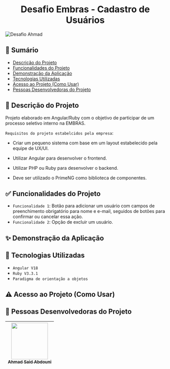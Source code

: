 <h1 align="center">Desafio Embras - Cadastro de Usuários</h1>

![Desafio Ahmad](https://github.com/AhmadSaidAbdouni/Desafio-Embras-Cadastro-de-Usuarios/assets/75034691/1f7092f9-27ac-4571-a5e5-758c884142be)

## :memo: Sumário
<!--ts-->
   * [Descrição do Projeto](#dart-Descrição-do-Projeto)
   * [Funcionalidades do Projeto](#white_check_mark-Funcionalidades-do-Projeto)
   * [Demonstração da Aplicação](#sparkles-Demonstração-da-Aplicação)
   * [Tecnologias Utilizadas](#hammer-Tecnologias-Utilizadas)
   * [Acesso ao Projeto (Como Usar)](#warning-Acesso-ao-Projeto-como-usar)
   * [Pessoas Desenvolvedoras do Projeto](#raising_hand-Pessoas-Desenvolvedoras-do-Projeto)
<!--te-->

## :dart: Descrição do Projeto

Projeto elaborado em Angular/Ruby com o objetivo de participar de um processo seletivo interno na EMBRAS.

`Requisitos do projeto estabelcidos pela empresa`:
- Criar um pequeno sistema com base em um layout estabelecido pela equipe de UX/UI.

- Utilizar Angular para desenvolver o frontend.

- Utilizar PHP ou Ruby para desenvolver o backend.
  
- Deve ser utilizado o PrimeNG como biblioteca de componentes.

## :white_check_mark: Funcionalidades do Projeto

- `Funcionalidade 1`: Botão para adicionar um usuário com campos de preenchimento obrigatório para nome e e-mail, seguidos de botões para confirmar ou cancelar essa ação.
- `Funcionalidade 2`: Opção de excluir um usuário.


## :sparkles: Demonstração da Aplicação



## :hammer: Tecnologias Utilizadas

- `Angular V18`
- `Ruby V3.3.1`
- `Paradigma de orientação a objetos`


## :warning: Acesso ao Projeto (Como Usar)



## :raising_hand: Pessoas Desenvolvedoras do Projeto

| [<img loading="lazy" src="https://avatars.githubusercontent.com/u/75034691?v=4" width=115><br><sub>Ahmad Said Abdouni</sub>](https://github.com/AhmadSaidAbdouni) |
| :---: |
